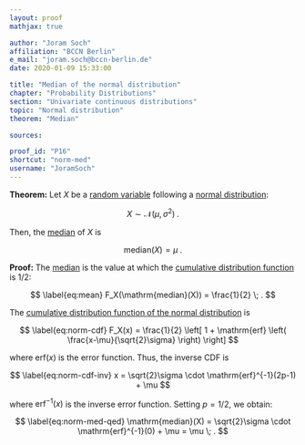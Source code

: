 ```yaml
---
layout: proof
mathjax: true

author: "Joram Soch"
affiliation: "BCCN Berlin"
e_mail: "joram.soch@bccn-berlin.de"
date: 2020-01-09 15:33:00

title: "Median of the normal distribution"
chapter: "Probability Distributions"
section: "Univariate continuous distributions"
topic: "Normal distribution"
theorem: "Median"

sources:

proof_id: "P16"
shortcut: "norm-med"
username: "JoramSoch"
---
```



**Theorem:** Let $X$ be a [random variable](/D/rvar) following a [normal distribution](/D/norm):

$$ \label{eq:norm}
X \sim \mathcal{N}(\mu, \sigma^2) \; .
$$

Then, the [median](/D/med) of $X$ is

$$ \label{eq:norm-median}
\mathrm{median}(X) = \mu \; .
$$


**Proof:** The [median](/D/med) is the value at which the [cumulative distribution function](/D/cdf) is $1/2$:

$$ \label{eq:mean}
F_X(\mathrm{median}(X)) = \frac{1}{2} \; .
$$

The [cumulative distribution function of the normal distribution](/P/norm-cdf) is

$$ \label{eq:norm-cdf}
F_X(x) = \frac{1}{2} \left[ 1 + \mathrm{erf} \left( \frac{x-\mu}{\sqrt{2}\sigma} \right) \right]
$$

where $\mathrm{erf}(x)$ is the error function. Thus, the inverse CDF is

$$ \label{eq:norm-cdf-inv}
x = \sqrt{2}\sigma \cdot \mathrm{erf}^{-1}(2p-1) + \mu
$$

where $\mathrm{erf}^{-1}(x)$ is the inverse error function. Setting $p = 1/2$, we obtain:

$$ \label{eq:norm-med-qed}
\mathrm{median}(X) = \sqrt{2}\sigma \cdot \mathrm{erf}^{-1}(0) + \mu = \mu \; .
$$